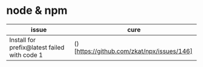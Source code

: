 # node & npm
issue | cure
---|---
Install for prefix@latest failed with code 1|()[https://github.com/zkat/npx/issues/146]
